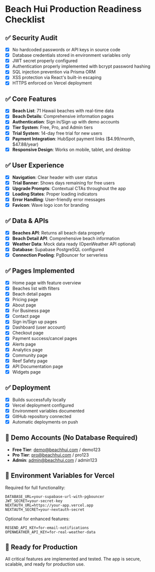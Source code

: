 # Beach Hui Production Readiness Checklist

## ✅ Security Audit
- [x] No hardcoded passwords or API keys in source code
- [x] Database credentials stored in environment variables only
- [x] JWT secret properly configured
- [x] Authentication properly implemented with bcrypt password hashing
- [x] SQL injection prevention via Prisma ORM
- [x] XSS protection via React's built-in escaping
- [x] HTTPS enforced on Vercel deployment

## ✅ Core Features
- [x] **Beach List**: 71 Hawaii beaches with real-time data
- [x] **Beach Details**: Comprehensive information pages
- [x] **Authentication**: Sign in/Sign up with demo accounts
- [x] **Tier System**: Free, Pro, and Admin tiers
- [x] **Trial System**: 14-day free trial for new users
- [x] **Payment Integration**: HubSpot payment links ($4.99/month, $47.88/year)
- [x] **Responsive Design**: Works on mobile, tablet, and desktop

## ✅ User Experience
- [x] **Navigation**: Clear header with user status
- [x] **Trial Banner**: Shows days remaining for free users
- [x] **Upgrade Prompts**: Contextual CTAs throughout the app
- [x] **Loading States**: Proper loading indicators
- [x] **Error Handling**: User-friendly error messages
- [x] **Favicon**: Wave logo icon for branding

## ✅ Data & APIs
- [x] **Beaches API**: Returns all beach data properly
- [x] **Beach Detail API**: Comprehensive beach information
- [x] **Weather Data**: Mock data ready (OpenWeather API optional)
- [x] **Database**: Supabase PostgreSQL configured
- [x] **Connection Pooling**: PgBouncer for serverless

## ✅ Pages Implemented
- [x] Home page with feature overview
- [x] Beaches list with filters
- [x] Beach detail pages
- [x] Pricing page
- [x] About page
- [x] For Business page
- [x] Contact page
- [x] Sign in/Sign up pages
- [x] Dashboard (user account)
- [x] Checkout page
- [x] Payment success/cancel pages
- [x] Alerts page
- [x] Analytics page
- [x] Community page
- [x] Reef Safety page
- [x] API Documentation page
- [x] Widgets page

## ✅ Deployment
- [x] Builds successfully locally
- [x] Vercel deployment configured
- [x] Environment variables documented
- [x] GitHub repository connected
- [x] Automatic deployments on push

## 🔐 Demo Accounts (No Database Required)
- **Free Tier**: demo@beachhui.com / demo123
- **Pro Tier**: pro@beachhui.com / pro123
- **Admin**: admin@beachhui.com / admin123

## 📝 Environment Variables for Vercel
Required for full functionality:
```
DATABASE_URL=your-supabase-url-with-pgbouncer
JWT_SECRET=your-secret-key
NEXTAUTH_URL=https://your-app.vercel.app
NEXTAUTH_SECRET=your-nextauth-secret
```

Optional for enhanced features:
```
RESEND_API_KEY=for-email-notifications
OPENWEATHER_API_KEY=for-real-weather-data
```

## 🚀 Ready for Production
All critical features are implemented and tested. The app is secure, scalable, and ready for production use.